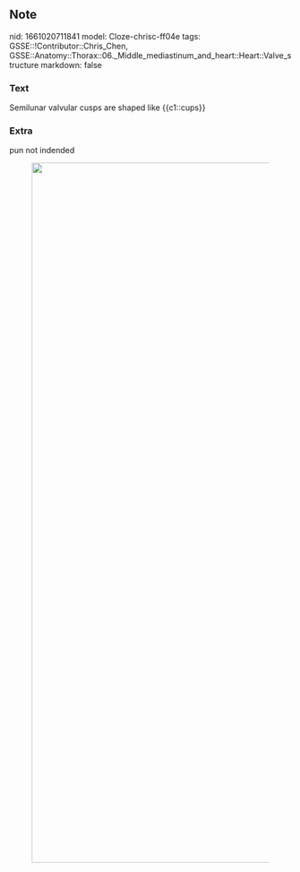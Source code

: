 ## Note
nid: 1661020711841
model: Cloze-chrisc-ff04e
tags: GSSE::!Contributor::Chris_Chen, GSSE::Anatomy::Thorax::06._Middle_mediastinum_and_heart::Heart::Valve_structure
markdown: false

### Text
<div class='toggle'>
  Semilunar valvular cusps are shaped like {{c1::cups}}
</div>

### Extra
<p id="5d8515fc-09fb-45d2-a9d4-0fe028a8307b" class="">pun not
indended
<figure id="6905a8bc-a136-4d7d-a751-9ffe73c22986" class="image">
  <a href= 
  "Structure%20of%20heart%20valves%208684f60890084f6e9f6b2b314f03d8b5/Untitled%201.png">
  <img style="width:1250px" src= 
  "ddd8d8c09ce85efc4f0bb579f567e2c6913e627f.png"></a>
</figure>

